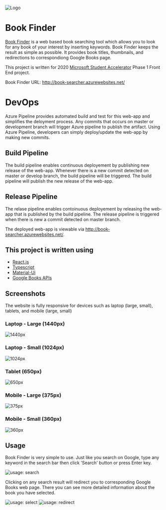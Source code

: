 ![Logo](./images/Logo.PNG)

# Book Finder

[Book Finder](http://book-searcher.azurewebsites.net/) is a web based book searching tool which allows you to look for any book of your interest by inserting keywords. Book Finder keeps the result as simple as possible. It provides book titles, thumbnails, and redirections to correspondiong Google Books page. 

This project is written for 2020 [Microsoft Student Accelerator] Phase 1 Front End project.

Book Finder URL: http://book-searcher.azurewebsites.net/

# DevOps
Azure Pipeline provides automated build and test for this web-app and simplifies the deloyment process.
Any commits that occurs on master or development branch will trigger Azure pipeline to publish the artifact.
Using Azure Pipeline, developers can simply deploy/update the web-app by making new commits.

## Build Pipeline
The build pipeline enables continuous deployement by publishing new release of the web-app.
Whenever there is a new commit detected on master or develop branch, the build pipeline will be triggered.
The build pipeline will publish the new release of the web-app.

## Release Pipeline
The relase pipeline enables contoinuous deployement by releasing the web-app that is published by the build pipeline.
The release pipeline is triggered when there is new a commit detected on master branch.

The deployed web-app is viewable via http://book-searcher.azurewebsites.net/.

## This project is written using
- [React.js]
- [Typescript]
- [Material-Ui]
- [Google Books APIs]

## Screenshots
The website is fully responsive for devices such as laptop (large, small), tablets, and mobile (large, small)

### Laptop - Large (1440px)
![1440px](./images/Laptop-large-1440px.PNG)

### Laptop - Small (1024px)
![1024px](./images/Laptop-small-1024px.PNG)

### Tablet (650px)
![650px](./images/Tablet-650px.PNG)

### Mobile - Large (375px)
![375px](./images/Mobile-large-375px.PNG)

### Mobile - Small (360px)
![360px](./images/Mobile-small-360px.PNG)

## Usage
Book Finder is very simple to use. Just like you search on Google, type any keyword in the search bar then click 'Search' button or press Enter key.

![usage: search](./images/Usage_1.PNG)

Clicking on any search result will redirect you to corresponding Google Books web page. There you can see more detailed information about the book you have selected.

![usage: select](./images/Usage_2.PNG)
![usage: redirect](./images/Usage_3.PNG)

[Microsoft Student Accelerator]: https://nzmsa.netlify.app/MSAProgramme
[Typescript]: https://www.typescriptlang.org/
[React.js]: https://reactjs.org/
[Material-Ui]: https://material-ui.com/
[Google Books APIs]: https://developers.google.com/books
